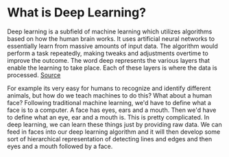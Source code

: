 # What is Deep Learning?
Deep learning is a subfield of machine learning which utilizes algorithms based on how the human brain works. It uses artificial neural networks to essentially learn from massive amounts of input data. The algorithm would perform a task repeatedly, making tweaks and adjustments overtime to improve the outcome. The word deep represents the various layers that enable the learning to take place. Each of these layers is where the data is processed. [Source](https://www.forbes.com/sites/bernardmarr/2018/10/01/what-is-deep-learning-ai-a-simple-guide-with-8-practical-examples/?sh=5e67b8be8d4b)

For example its very easy for humans to recognize and identify different animals, but how do we teach machines to do this? What about a human face?  Following traditional machine learning, we'd have to define what a face is to a computer. A face has eyes, ears and a mouth. Then we'd have to define what an eye, ear and a mouth is. This is pretty complicated. In deep learning, we can learn these things just by providing raw data. We can feed in faces into our deep learning algorithm and it will then develop some sort of hierarchical representation of detecting lines and edges and then eyes and a mouth followed by a face.

